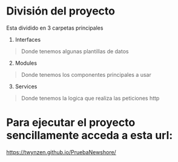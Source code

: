 # División del proyecto
Esta dividido en 3 carpetas principales
1. Interfaces
> Donde tenemos algunas plantillas de datos
2. Modules
> Donde tenemos los componentes principales a usar
3. Services
> Donde tenemos la logica que realiza las peticiones http

# Para ejecutar el proyecto sencillamente acceda a esta url:
https://twynzen.github.io/PruebaNewshore/
